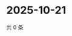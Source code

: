 # 2025-10-21

共 0 条

<!-- BEGIN ZHIHUQUESTIONS -->
<!-- 最后更新时间 Tue Oct 21 2025 05:10:33 GMT+0800 (China Standard Time) -->

<!-- END ZHIHUQUESTIONS -->
